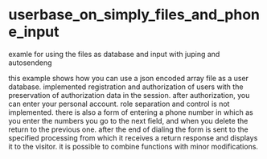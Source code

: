 # userbase_on_simply_files_and_phone_input
examle for using the files as database and input with juping and autosendeng

this example shows how you can use a json encoded array file as a user database. implemented registration and authorization of users with the preservation of authorization data in the session. after authorization, you can enter your personal account. role separation and control is not implemented. there is also a form of entering a phone number in which as you enter the numbers you go to the next field, and when you delete the return to the previous one. after the end of dialing the form is sent to the specified processing from which it receives a return response and displays it to the visitor. it is possible to combine functions with minor modifications.
